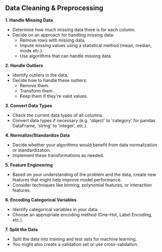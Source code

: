 ## Data Cleaning & Preprocessing

**1. Handle Missing Data**
- Determine how much missing data there is for each column.
- Decide on an approach for handling missing data:
    - Remove rows with missing data.
    - Impute missing values using a statistical method (mean, median, mode etc.).
    - Use algorithms that can handle missing data.

**2. Handle Outliers**
- Identify outliers in the data.
- Decide how to handle these outliers:
    - Remove them.
    - Transform them.
    - Keep them if they're valid values.

**3. Convert Data Types**
- Check the current data types of all columns.
- Convert data types if necessary (e.g. 'object' to 'category' for pandas DataFrame, 'string' to 'integer', etc.).

**4. Normalize/Standardize Data**
- Decide whether your algorithms would benefit from data normalization or standardization.
- Implement these transformations as needed.

**5. Feature Engineering**
- Based on your understanding of the problem and the data, create new features that might help improve model performance.
- Consider techniques like binning, polynomial features, or interaction features.

**6. Encoding Categorical Variables**
- Identify categorical variables in your data.
- Choose an appropriate encoding method (One-Hot, Label Encoding, etc.).

**7. Split the Data**
- Split the data into training and test sets for machine learning.
- You might also create a validation set or use cross-validation.
